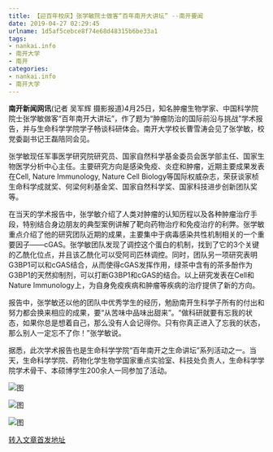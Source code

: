 ```yaml
---
title: 【迎百年校庆】张学敏院士做客“百年南开大讲坛” --南开要闻
date: 2019-04-27 02:29:45
urlname: 1d5af5cebce8f74e68d48315b6be33a1
tags: 
- nankai.info
- 南开大学
- 南开
categories:
- nankai.info
- 南开大学
---
```


**南开新闻网讯**(记者 吴军辉 摄影报道)4月25日，知名肿瘤生物学家、中国科学院院士张学敏做客“百年南开大讲坛”，作了题为“肿瘤防治的国际前沿与挑战”学术报告，并与生命科学学院学子畅谈科研体会。南开大学校长曹雪涛会见了张学敏，校党委副书记王磊陪同会见。

张学敏现任军事医学研究院研究员、国家自然科学基金委员会医学部主任、国家生物医学分析中心主任。主要研究方向是感染免疫、炎症和肿瘤，近期主要成果发表在Cell, Nature Immunology, Nature Cell Biology等国际权威杂志，荣获谈家桢生命科学成就奖、何梁何利基金奖、国家自然科学奖、国家科技进步创新团队奖等。

在当天的学术报告中，张学敏介绍了人类对肿瘤的认知历程以及各种肿瘤治疗手段，特别结合身边朋友的典型案例讲解了靶向药物治疗和免疫治疗的利弊。张学敏重点介绍了他的研究团队近期的成果，主要集中于病毒感染共性机制相关的一个重要因子——cGAS。张学敏团队发现了调控这个蛋白的机制，找到了它的3个关键的乙酰化位点，并且该乙酰化可以受阿司匹林调控。同时，团队另一项研究表明G3BP1可以和cGAS结合，从而使得cGAS发挥作用，绿茶中含有的茶多酚作为G3BP1的天然抑制剂，可以打断G3BP1和cGAS的结合。以上研究发表在Cell和Nature Immunology上，为自身免疫疾病和肿瘤等疾病的治疗提供了新的方向。

报告中，张学敏还以他的团队中优秀学生的经历，勉励南开生科学子所有的付出和努力都会换来相应的成果，要“从苦味中品味出甜来”。“做科研就要有忘我的状态，如果你总是想着自己，那么没有人会记得你。只有你真正进入了忘我的状态，那么别人一定忘不了你！”张学敏说。

据悉，此次学术报告也是生命科学学院“百年南开之生命讲坛”系列活动之一。当天，生命科学学院、药物化学生物学国家重点实验室、科技处负责人，生命科学学院学术骨干、本硕博学生200余人一同参加了活动。

![图](http://news.nankai.edu.cn/pic/0/00/35/10/351006_535587.png)

![图](http://news.nankai.edu.cn/pic/0/00/35/10/351004_990766.png)

![图](http://news.nankai.edu.cn/pic/0/00/35/10/351005_421225.png)

[转入文章首发地址](http://news.nankai.edu.cn/nkyw/system/2019/04/26/000447174.shtml)